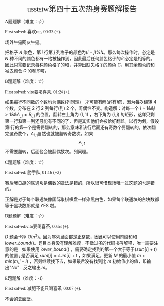 <p align="center"><font face="华文中宋" size=5>usstsiw第四十五次热身赛题解报告</font></p>

<font face="华文行楷">A题题解（难度：☆）</font>

<font face="微软雅黑">First solved: 喜欢rap, 00:33 (+).</font>

场外牛逼网友牛逼。

把格子 $N$ 染色，第 $i$ 行第 $j$ 列格子的颜色为$(i + j) \% N$。那么每次操作时，必定是 $N$ 种不同的颜色都有一格被操作到，因此最后任何颜色格子的和必定是相等的。
因此只需要记录每种颜色格子的和，并算出缺失格子的颜色 $C$，用其余颜色的和减去颜色 $C$ 的和即可。



<font face="华文行楷">B题题解（难度：☆）</font>

<font face="微软雅黑">First solved: vito要喝喜茶, 01:24 (+).</font>

如果每行不同数的个数均为偶数(列同理)，才可能有解(必有解)，因为每次翻转 $4$ 个数，分布在 $2$ 行 $2$ 列每行(列) $2$ 个，奇偶性不变。构造解：对每一个 $i \gt 1\&\&j \gt 1 \&\& A_{i,j} \neq B_{i,j}$ 的位置，翻转左上角为 $(1,1)$ ，右下角为 $(i,j)$ 的矩形，这样只剩第一行和第一列还可能有不同的了，但是其实他们会被恰好翻好。以行为例，假设第i行的第一个是需要翻转的，那么意味着该行后面还有奇数个要翻转的，依次翻完这奇数个，$A_{i,1}$自然也就被翻转奇数次。如果$$A_{i,1}$$不需要翻转，后面他会被翻偶数次。列同理。



<font face="华文行楷"> C题题解（难度：☆）</font>

<font face="微软雅黑">First solved: 勝手队, 01:16 (+2).</font>

赛后我口胡的联通块是偶数的做法是错的，所以很可惜现场唯一过这题的也是错的。

正解是对于每个联通块像国际象棋棋盘一样染黑白色，如果每个联通块的白块数都等于黑块数那就是 YES 啦。



<font face="华文行楷"> D题题解（难度：☆）</font>

<font face="微软雅黑">First solved:vito要喝喜茶, 00:54 (+).</font>

$D$ 题会卡掉 $O(n^2)$。因为序列里面都是正整数，因此可以使用前缀和和 $lower\_bound()$。题目本身没有理解难度，不做过多的代码书写解释，唯一需要注意的是：如果使用 $lower\_bound()$ ，需要确定找到的第一个大于等于$(sum[i]+t)$ 的位置 $j$ 是否满足 $sum[j]=sum[i]+t$ ，如果满足，更新 $M$ 的最小值 $m=min(m,j-i)$ ，否则继续找下去，如果最后没有找到比 $m$ 初始值小的值，即输出"No"，反之输出 $m$。



<font face="华文行楷"> E题题解（难度：-1）</font>

<font face="微软雅黑">First solved: 减肥不能只喝喜茶, 00:07 (+).</font>

不会的去面壁。
